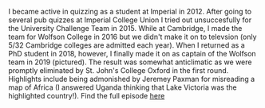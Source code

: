 I became active in quizzing as a student at Imperial in 2012. After going to several pub quizzes at Imperial College Union I tried out unsuccesfully for the University Challenge Team in 2015.
While at Cambridge, I made the team for Wolfson College in 2016 but we didn't make it on to televsion (only 5/32 Cambridge colleges are admitted each year). When I returned as a PhD student in 2018, however,
I finally made it on as captain of the Wolfson team in 2019 (pictured). The result was somewhat anticlimatic as we were promptly eliminated by St. John's College Oxford in the first round. Highlights include
being admonished by Jeremey Paxman for misreading a map of Africa (I answered Uganda thinking that Lake Victoria was the highlighted country!). Find the full episode [here](https://www.youtube.com/watch?v=iszrRT4Ylaw)
